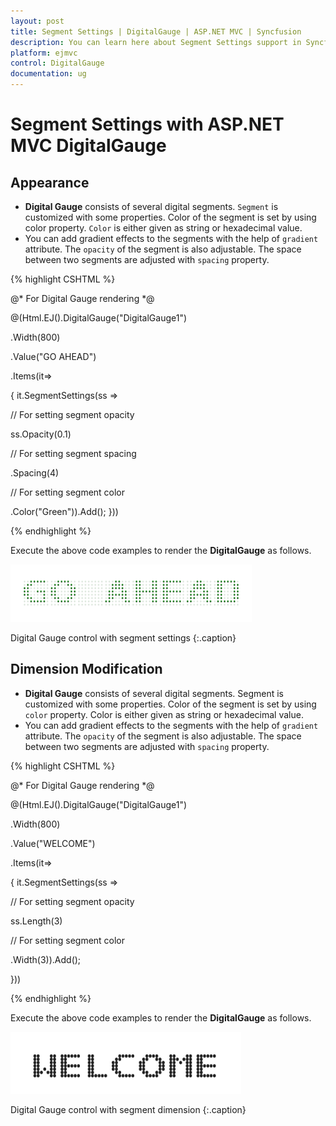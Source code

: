 ```yaml
---
layout: post
title: Segment Settings | DigitalGauge | ASP.NET MVC | Syncfusion
description: You can learn here about Segment Settings support in Syncfusion ASP.NET MVC DigitalGauge control and more details.
platform: ejmvc
control: DigitalGauge
documentation: ug
---
```


# Segment Settings with ASP.NET MVC DigitalGauge

## Appearance

* **Digital Gauge** consists of several digital segments. `Segment` is customized with some properties. Color of the segment is set by using color property. `Color` is either given as string or hexadecimal value. 
* You can add gradient effects to the segments with the help of `gradient` attribute. The `opacity` of the segment is also adjustable. The space between two  segments are adjusted with `spacing` property.


{% highlight CSHTML %}

@* For Digital Gauge rendering *@

@(Html.EJ().DigitalGauge("DigitalGauge1")

.Width(800)

.Value("GO AHEAD")

.Items(it=>

{ it.SegmentSettings(ss =>

// For setting segment opacity

ss.Opacity(0.1)

// For setting segment spacing

.Spacing(4)

// For setting segment color

.Color("Green")).Add();   }))

{% endhighlight %}


Execute the above code examples to render the **DigitalGauge** as follows.

![Appearance using DigitalGauge in ASP.NET MVC](Segment-Settings_images/Segment-Settings_img1.png)

Digital Gauge control with segment settings
{:.caption}

## Dimension Modification

* **Digital Gauge** consists of several digital segments. Segment is customized with some properties. Color of the segment is set by using `color` property. Color is either given as string or hexadecimal value. 
* You can add gradient effects to the segments with the help of `gradient` attribute. The `opacity` of the segment is also adjustable. The space between two  segments are adjusted with `spacing` property.


{% highlight CSHTML %}

@* For Digital Gauge rendering *@

@(Html.EJ().DigitalGauge("DigitalGauge1")

.Width(800)

.Value("WELCOME")

.Items(it=>

{ it.SegmentSettings(ss =>

// For setting segment opacity

ss.Length(3)

// For setting segment color

.Width(3)).Add();

}))

{% endhighlight %}


Execute the above code examples to render the **DigitalGauge** as follows.


![Dimension Modification using DigitalGauge in ASP.NET MVC](Segment-Settings_images/Segment-Settings_img2.png)

Digital Gauge control with segment dimension
{:.caption}

